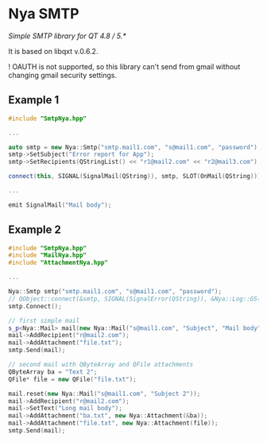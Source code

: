 # Nya SMTP
*Simple SMTP library for QT 4.8 / 5.\**

It is based on libqxt v.0.6.2.  

! OAUTH is not supported, so this library can't send from gmail without changing gmail security settings.

## Example 1
``` c++
#include "SmtpNya.hpp"

...

auto smtp = new Nya::Smtp("smtp.mail1.com", "s@mail1.com", "password");
smtp->SetSubject("Error report for App");
smtp->SetRecipients(QStringList() << "r1@mail2.com" << "r2@mail3.com");

connect(this, SIGNAL(SignalMail(QString)), smtp, SLOT(OnMail(QString)));

...

emit SignalMail("Mail body");
```

## Example 2
``` c++
#include "SmtpNya.hpp"
#include "MailNya.hpp"
#include "AttachmentNya.hpp"

...

Nya::Smtp smtp("smtp.mail1.com", "s@mail1.com", "password");
// QObject::connect(&smtp, SIGNAL(SignalError(QString)), &Nya::Log::GS(), SLOT(OnLog(QString)));
smtp.Connect();

// first simple mail
s_p<Nya::Mail> mail(new Nya::Mail("s@mail1.com", "Subject", "Mail body"));
mail->AddRecipient("r@mail2.com");
mail->AddAttachment("file.txt");
smtp.Send(mail);

// second mail with QByteArray and QFile attachments
QByteArray ba = "Text 2";
QFile* file = new QFile("file.txt");

mail.reset(new Nya::Mail("s@mail1.com", "Subject 2"));
mail->AddRecipient("r@mail2.com");
mail->SetText("Long mail body");
mail->AddAttachment("ba.txt", new Nya::Attachment(&ba));
mail->AddAttachment("file.txt", new Nya::Attachment(file));
smtp.Send(mail);
```
